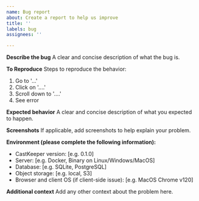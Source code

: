 ```yaml
---
name: Bug report
about: Create a report to help us improve
title: ''
labels: bug
assignees: ''

---
```


**Describe the bug**
A clear and concise description of what the bug is.

**To Reproduce**
Steps to reproduce the behavior:
1. Go to '...'
2. Click on '....'
3. Scroll down to '....'
4. See error

**Expected behavior**
A clear and concise description of what you expected to happen.

**Screenshots**
If applicable, add screenshots to help explain your problem.

**Environment (please complete the following information):**
 - CastKeeper version: [e.g. 0.1.0]
 - Server: [e.g. Docker, Binary on Linux/Windows/MacOS]
 - Database: [e.g. SQLite, PostgreSQL]
 - Object storage: [e.g. local, S3]
 - Browser and client OS (if client-side issue): [e.g. MacOS Chrome v120]

**Additional context**
Add any other context about the problem here.
